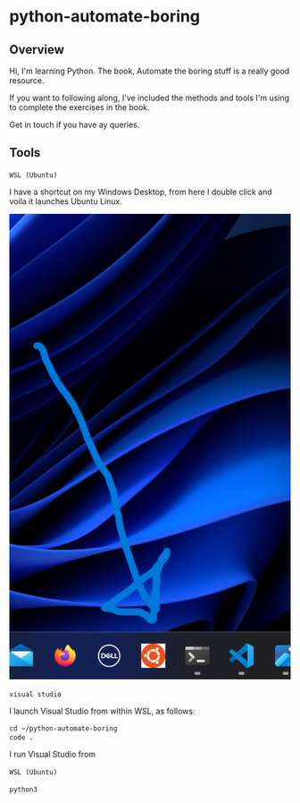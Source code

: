 # python-automate-boring

## Overview

Hi, I'm learning Python.  The book, Automate the boring stuff is a really good resource.

If you want to following along, I've included the methods and tools I'm using to complete the exercises in the book.

Get in touch if you have ay queries.

## Tools

`WSL (Ubuntu)`

I have a shortcut on my Windows Desktop, from here I double click and voila it launches Ubuntu Linux.

![Ubuntu Icon Task bar](https://github.com/La-Velle/python-automate-boring/blob/instructions/ubuntu-desktop.png)

`visual studio`

I launch Visual Studio from within WSL, as follows:

```
cd ~/python-automate-boring
code .
```

I run Visual Studio from

`WSL (Ubuntu)`

`python3`
